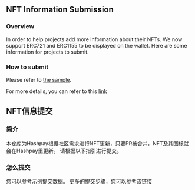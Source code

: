 ## NFT Information Submission

### Overview
In order to help projects add more information about their NFTs. We now support ERC721 and ERC1155 to be displayed on the wallet. Here are some information for projects to submit.

### How to submit 
Please refer to [the sample](https://github.com/TP-Lab/tokens/tree/master/NFT/eth/erc721/0x67D9417C9C3c250f61A83C7e8658daC487B56B09).

For more details, you can refer to this [link](https://hashpayinfo.gitbook.io/submit-token/)
 



## NFT信息提交

### 简介
本仓库为Hashpay根据社区需求进行NFT更新，只要PR被合并，NFT及其图标就会在Hashpay里更新。
请根据以下指引进行提交。


### 怎么提交
您可以参考[示例](https://github.com/TP-Lab/tokens/tree/master/NFT/eth/erc721/0x67D9417C9C3c250f61A83C7e8658daC487B56B09)提交数据。
更多的提交步骤，您可以参考该[链接](https://hashpayinfo.gitbook.io/submit-token/)
